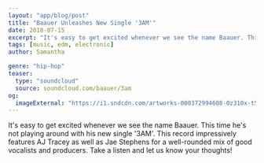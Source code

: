 ```yaml
---
layout: "app/blog/post"
title: "Baauer Unleashes New Single '3AM'"
date: 2018-07-15
excerpt: "It's easy to get excited whenever we see the name Baauer. This time he's not playing around with his new single '3AM'."
tags: [music, edm, electronic]
author: Samantha

genre: "hip-hop"
teaser:
  type: "soundcloud"
  source: soundcloud.com/baauer/3am
og:
  imageExternal: "https://i1.sndcdn.com/artworks-000372994608-0z310x-t500x500.jpg"
---
```

It's easy to get excited whenever we see the name Baauer. This time he's not playing around with his new single '3AM'. This record impressively features AJ Tracey as well as Jae Stephens for a well-rounded mix of good vocalists and producers. Take a listen and let us know your thoughts!

